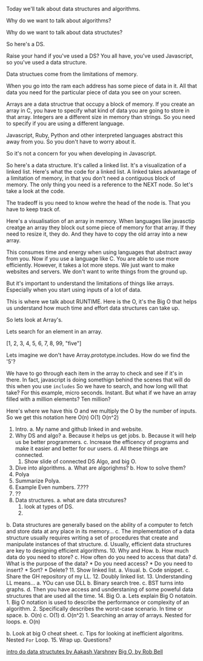 


Today we'll talk about data structures and algorithms.

Why do we want to talk about algorithms?

Why do we want to talk about data structutes?

So here's a DS.


Raise  your hand if you've used a DS?
You all have, you've used Javascript, so you've used a data structure.

Data structues come from the limitations of memory.

When you go into the ram each address has some piece of data  in it. All that data you need for the particular piece of data you see on your screen.

Arrays are a data structrue that occupy a block of memory. 
If you create an array in C, you have to specify what kind of data  you are going to store in that array. Integers are a different size in memory than strings. So you need to specify if you are using a different language.

Javascript, Ruby, Python and other interpreted languages abstract this away from you. So you don't have to worry about it.

So it's not a concern for you when developing in Javascript.


So here's a data structure. It's called a linked list.
It's a visualization of a linked list.
Here's what the code for a linked list.
A linked takes advantage of a limitation of memory, in that you don't need  a contiguous block of memory.
The only thing you need is a reference to the NEXT node. 
So let's take a look at the code.

The tradeoff is you need to know wehre the head of the node is. That you have to keep track of.

Here's a visualisation of an array in memory. When languages like javasctip creatge an array they block out some piece of memory for that array. If they need to resize it, they do. And they have to copy the old array into a new array.

This consumes time and energy when using languages that abstract away from you. Now if you use a language like C. You are able to use more efficiently. However, it takes a lot more steps. We just want to make websites and servers. We don't want to write things from the ground up. 

But it's important to understand the limitations of things like arrays.  Especially when you start using inputs of a lot of data.

This is where we talk about RUNTIME. 
Here is the O, it's the Big O that helps us understand how much time and effort data structures can take up.

So lets look at Array's.

Lets search for an element in an array. 

[1, 2, 3, 4, 5, 6, 7, 8, 99, "five"]

Lets imagine we don't have Array.prototype.includes.
How do we find the '5'?


We have to go through each item in the array to check and see if it's in there. In fact, javascript is doing somethign behind the scenes that will do this when you use `includes`
So we have to search, and how long will that take?
For this example, micro seconds. Instant.
But what if we have an array filled with a million elements? Ten million?

Here's where we have this O and we multiply the O by the number of inputs.
So we get this notation here O(n) O(1) O(n^2)


1. Intro.
  a. My name and github linked in and website.
2. Why DS and algo?
  a. Because it helps us get jobs.
  b. Because it will help us be better programmers.
  c. Increase the efficency of programs and make it easier and better for our users.
  d. All these things are connected.
    1. Show slide of connected DS Algo, and big O.
3. Dive into algorithms.
  a. What are algorighms?
  b. How to solve them?
4. Polya
5. Summarize Polya.
6. Example Even numbers.
7.??? 
8. ??
9. Data structures.
  a. what are data strcutures?
    1. look at types of DS.
    2. 
  b. Data structures are generally based on the ability of a computer to fetch and store data at any place in its memory...
  c. The implementation of a data structure usually requires writing a set of procedures that create and manipulate instances of that structure.
  d.  Usually, efficient data structures are key to designing efficient algorithms.
10. Why and How.
  b. How much data do you need to store?
  c. How often do you need to access that data?
  d. What is the purpose of the data?
    * Do you need access?
    * Do you need to insert?
    * Sort?
    * Delete?
11. Show linked list.
  a. Visual.
  b. Code snippet.
  c. Share the GH repository of my LL.
12. Doubly linked list.
13. Understanding LL means...
  a. YOu can use DLL
  b. Binary search tree.
  c. BST turns into graphs.
  d. Then you have access and usnderstaning of some poweful data structures that are used all the time.
14. Big O.
  a. Lets explain Big O notatoin.
    1. Big O notation is used to describe the performance or complexity of an algorithm.
    2. Specifically describes the worst-case scenario. In time or space.
  b. O(n)
  c. O(1)
  d. O(n^2)
    1. Searching an array of arrays. Nested for loops.
  e. O(n)

  b. Look at big O cheat sheet.
  c. Tips for looking at inefficient algoritms. Nested `For` Loop.
15. Wrap up. Questions?




[intro do data structutes by Aakash Varshney](https://medium.com/swlh/introduction-to-data-structures-9134b7d064a6)
[Big O, by Rob Bell](https://rob-bell.net/2009/06/a-beginners-guide-to-big-o-notation/)


